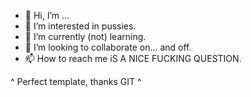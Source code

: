 - 👋 Hi, I’m ...
- 👀 I’m interested in pussies.
- 🌱 I’m currently (not) learning.
- 💞️ I’m looking to collaborate on... and off.
- 📫 How to reach me iS A NICE FUCKING QUESTION.

^ Perfect template, thanks GIT ^

<!---
gg-im-done/gg-im-done is a ✨ special ✨ repository because its `README.md` (this file) appears on your GitHub profile.
You can click the Preview link to take a look at your changes.
--->
